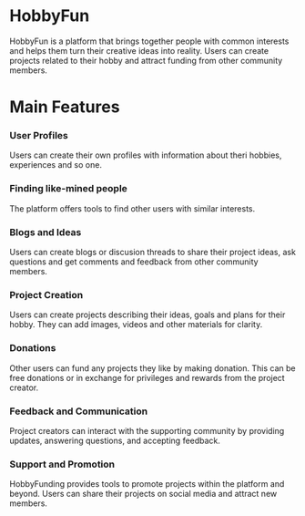 # HobbyFun
 
HobbyFun is a platform that brings together people with common interests and helps them turn their creative ideas into reality. Users can create projects related to their hobby and attract funding from other community members.

# Main Features

### User Profiles
Users can create their own profiles with information about theri hobbies, experiences and so one.

### Finding like-mined people
The platform offers tools to find other users with similar interests.

### Blogs and Ideas
Users can create blogs or discusion threads to share their project ideas, ask questions and get comments and feedback from other community members.

### Project Creation
Users can create projects describing their ideas, goals and plans for their hobby. They can add images, videos and other materials for clarity.

### Donations
Other users can fund any projects they like by making donation. This can be free donations or in exchange for privileges and rewards from the project creator.

### Feedback and Communication 
Project creators can interact with the supporting community by providing updates, answering questions, and accepting feedback.

### Support and Promotion 
HobbyFunding provides tools to promote projects within the platform and beyond. Users can share their projects on social media and attract new members.
